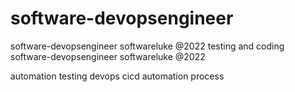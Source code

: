 # software-devopsengineer
software-devopsengineer softwareluke @2022 testing and coding
software-devopsengineer softwareluke @2022 

automation testing
devops cicd automation process
